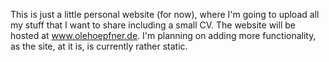 This is just a little personal website (for now), where I'm going to upload all my stuff that I want to share including a small CV. The website will be hosted at www.olehoepfner.de. I'm planning on adding more functionality, as the site, at it is, is currently rather static.